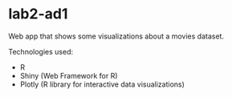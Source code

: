 # lab2-ad1
Web app that shows some visualizations about a movies dataset.

Technologies used:
- R
- Shiny (Web Framework for R)
- Plotly (R library for interactive data visualizations)
